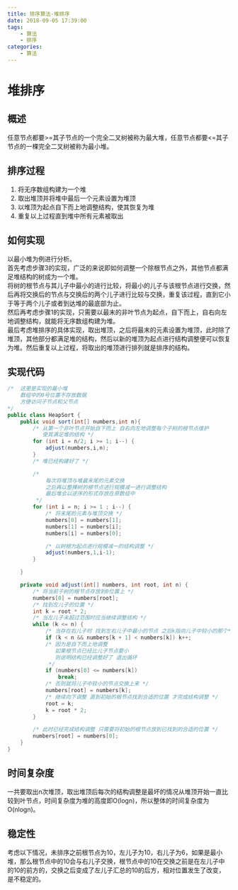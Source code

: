```yaml
---
title: 排序算法-堆排序
date: 2018-09-05 17:39:00
tags: 
    - 算法
    - 排序
categories: 
    - 算法
---
```

# 堆排序
## 概述
任意节点都要>=其子节点的一个完全二叉树被称为最大堆，任意节点都要<=其子节点的一棵完全二叉树被称为最小堆。
<!-- more -->
## 排序过程
1. 将无序数组构建为一个堆
2. 取出堆顶并将堆中最后一个元素设置为堆顶
3. 以堆顶为起点自下而上地调整结构，使其恢复为堆
4. 重复以上过程直到堆中所有元素被取出  

## 如何实现
以最小堆为例进行分析。  
首先考虑步骤3的实现，广泛的来说即如何调整一个除根节点之外，其他节点都满足堆结构的树成为一个堆。  
将树的根节点与其儿子中最小的进行比较，将最小的儿子与该根节点进行交换，然后再将交换后的节点与交换后的两个儿子进行比较与交换，重复该过程，直到它小于等于两个儿子或者到达堆的最底部为止。  
然后再考虑步骤1的实现，只需要以最末的非叶节点为起点，自下而上，自右向左地调整结构，就能将无序数组构建为堆。  
最后考虑堆排序的具体实现，取出堆顶，之后将最末的元素设置为堆顶，此时除了堆顶，其他部分都满足堆的结构，然后以新的堆顶为起点进行结构调整便可以恢复为堆。然后重复以上过程，将取出的堆顶进行排列就是排序的结构。
## 实现代码
```java
/*  这里是实现的最小堆
    数组中的0号位置不存放数据
    方便访问子节点和父节点
*/
public class HeapSort {
    public void sort(int[] numbers,int n){
        /* 从第一个非叶节点开始自下而上 自右向左地调整每个子树的根节点维护
           使其满足堆的结构 */
        for (int i = n/2; i >= 1; i--) {
            adjust(numbers,i,n);
        }
        /* 堆已经构建好了 */

        /*
            每次将堆顶与堆最末尾的元素交换
            之后再以整棵树的根节点进行规模减一进行调整结构
            最后堆会以逆序的形式存放在原数组中
         */
        for (int i = n; i >= 1 ; i--) {
            /* 将末尾的元素与堆顶交换 */
            numbers[0] = numbers[1];
            numbers[1] = numbers[i];
            numbers[i] = numbers[0];

            /* 以树根为起点进行规模减一的结构调整 */
            adjust(numbers,1,i-1);
        }

    }

    private void adjust(int[] numbers, int root, int n) {
        /* 将当前子树的根节点存放到0位置上 */
        numbers[0] = numbers[root];
        /* 找到左儿子的位置 */
        int k = root * 2;
        /* 当左儿子未超过范围时应当继续调整结构 */
        while (k <= n) {
            /* 当存在右儿子时 找到左右儿子中最小的节点 之后k指向儿子中较小的那个*/
            if (k < n && numbers[k + 1] < numbers[k]) k++;
            /* 因为是自下而上地调整
               如果根节点已经比儿子节点要小
               则说明结构已经调整好了 退出循环
             */
            if (numbers[0] <= numbers[k])
                break;
            /* 否则就将儿子中较小的节点交换上来 */
            numbers[root] = numbers[k];
            /* 继续向下调整 直到初始的根节点找到合适的位置 才完成结构调整 */
            root = k;
            k = root * 2;
        }

        /* 此时已经完成结构调整 只需要将初始的根节点放到已找到的合适的位置 */
        numbers[root] = numbers[0];
    }
}
```  
## 时间复杂度
一共要取出n次堆顶，取出堆顶后每次的结构调整是最坏的情况从堆顶开始一直比较到叶节点，时间复杂度为堆的高度即O(logn)，所以整体的时间复杂度为O(nlogn)。
## 稳定性
考虑以下情况，未排序之前根节点为10，左儿子为10，右儿子为6，如果是最小堆，那么根节点中的10会与右儿子交换，根节点中的10在交换之前是在左儿子中的10的前方的，交换之后变成了左儿子汇总的10的后方，相对位置发生了改变，是不稳定的。